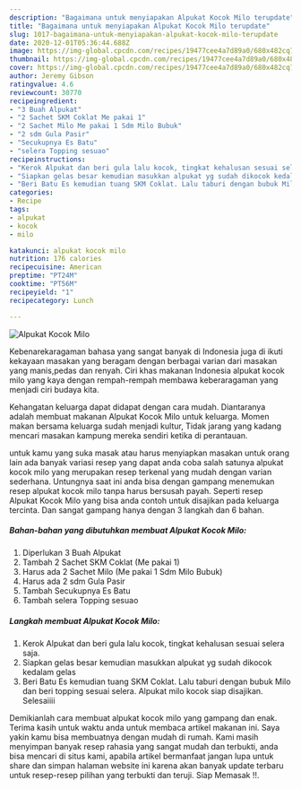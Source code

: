 ```yaml
---
description: "Bagaimana untuk menyiapakan Alpukat Kocok Milo terupdate"
title: "Bagaimana untuk menyiapakan Alpukat Kocok Milo terupdate"
slug: 1017-bagaimana-untuk-menyiapakan-alpukat-kocok-milo-terupdate
date: 2020-12-01T05:36:44.688Z
image: https://img-global.cpcdn.com/recipes/19477cee4a7d89a0/680x482cq70/alpukat-kocok-milo-foto-resep-utama.jpg
thumbnail: https://img-global.cpcdn.com/recipes/19477cee4a7d89a0/680x482cq70/alpukat-kocok-milo-foto-resep-utama.jpg
cover: https://img-global.cpcdn.com/recipes/19477cee4a7d89a0/680x482cq70/alpukat-kocok-milo-foto-resep-utama.jpg
author: Jeremy Gibson
ratingvalue: 4.6
reviewcount: 30770
recipeingredient:
- "3 Buah Alpukat"
- "2 Sachet SKM Coklat Me pakai 1"
- "2 Sachet Milo Me pakai 1 Sdm Milo Bubuk"
- "2 sdm Gula Pasir"
- "Secukupnya Es Batu"
- "selera Topping sesuao"
recipeinstructions:
- "Kerok Alpukat dan beri gula lalu kocok, tingkat kehalusan sesuai selera saja."
- "Siapkan gelas besar kemudian masukkan alpukat yg sudah dikocok kedalam gelas"
- "Beri Batu Es kemudian tuang SKM Coklat. Lalu taburi dengan bubuk Milo dan beri topping sesuai selera. Alpukat milo kocok siap disajikan. Selesaiiii"
categories:
- Recipe
tags:
- alpukat
- kocok
- milo

katakunci: alpukat kocok milo 
nutrition: 176 calories
recipecuisine: American
preptime: "PT24M"
cooktime: "PT56M"
recipeyield: "1"
recipecategory: Lunch

---
```



![Alpukat Kocok Milo](https://img-global.cpcdn.com/recipes/19477cee4a7d89a0/680x482cq70/alpukat-kocok-milo-foto-resep-utama.jpg)

Kebenarekaragaman bahasa yang sangat banyak di Indonesia juga di ikuti kekayaan masakan yang beragam dengan berbagai varian dari masakan yang manis,pedas dan renyah. Ciri khas makanan Indonesia alpukat kocok milo yang kaya dengan rempah-rempah membawa keberaragaman yang menjadi ciri budaya kita.




Kehangatan keluarga dapat didapat dengan cara mudah. Diantaranya adalah membuat makanan Alpukat Kocok Milo untuk keluarga. Momen makan bersama keluarga sudah menjadi kultur, Tidak jarang yang kadang mencari masakan kampung mereka sendiri ketika di perantauan.

untuk kamu yang suka masak atau harus menyiapkan masakan untuk orang lain ada banyak variasi resep yang dapat anda coba salah satunya alpukat kocok milo yang merupakan resep terkenal yang mudah dengan varian sederhana. Untungnya saat ini anda bisa dengan gampang menemukan resep alpukat kocok milo tanpa harus bersusah payah.
Seperti resep Alpukat Kocok Milo yang bisa anda contoh untuk disajikan pada keluarga tercinta. Dan sangat gampang hanya dengan 3 langkah dan 6 bahan.


<!--inarticleads1-->

##### Bahan-bahan yang dibutuhkan membuat Alpukat Kocok Milo:

1. Diperlukan 3 Buah Alpukat
1. Tambah 2 Sachet SKM Coklat (Me pakai 1)
1. Harus ada 2 Sachet Milo (Me pakai 1 Sdm Milo Bubuk)
1. Harus ada 2 sdm Gula Pasir
1. Tambah Secukupnya Es Batu
1. Tambah selera Topping sesuao




<!--inarticleads2-->

##### Langkah membuat  Alpukat Kocok Milo:

1. Kerok Alpukat dan beri gula lalu kocok, tingkat kehalusan sesuai selera saja.
1. Siapkan gelas besar kemudian masukkan alpukat yg sudah dikocok kedalam gelas
1. Beri Batu Es kemudian tuang SKM Coklat. Lalu taburi dengan bubuk Milo dan beri topping sesuai selera. Alpukat milo kocok siap disajikan. Selesaiiii




Demikianlah cara membuat alpukat kocok milo yang gampang dan enak. Terima kasih untuk waktu anda untuk membaca artikel makanan ini. Saya yakin kamu bisa membuatnya dengan mudah di rumah. Kami masih menyimpan banyak resep rahasia yang sangat mudah dan terbukti, anda bisa mencari di situs kami, apabila artikel bermanfaat jangan lupa untuk share dan simpan halaman website ini karena akan banyak update terbaru untuk resep-resep pilihan yang terbukti dan teruji. Siap Memasak !!. 
